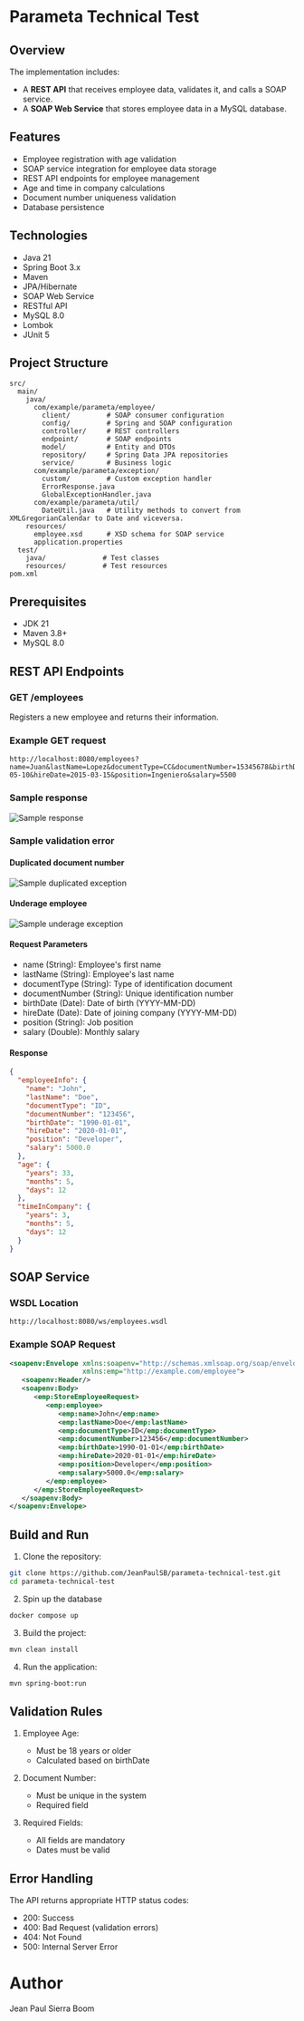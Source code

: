 # Parameta Technical Test

## Overview

The implementation includes:

- A **REST API** that receives employee data, validates it, and calls a SOAP service.
- A **SOAP Web Service** that stores employee data in a MySQL database.

## Features

- Employee registration with age validation
- SOAP service integration for employee data storage
- REST API endpoints for employee management
- Age and time in company calculations
- Document number uniqueness validation
- Database persistence

## Technologies

- Java 21
- Spring Boot 3.x
- Maven
- JPA/Hibernate
- SOAP Web Service
- RESTful API
- MySQL 8.0
- Lombok
- JUnit 5

## Project Structure

```
src/
  main/
    java/
      com/example/parameta/employee/
        client/         # SOAP consumer configuration
        config/         # Spring and SOAP configuration
        controller/     # REST controllers
        endpoint/       # SOAP endpoints
        model/          # Entity and DTOs
        repository/     # Spring Data JPA repositories
        service/        # Business logic
      com/example/parameta/exception/
        custom/         # Custom exception handler
        ErrorResponse.java
        GlobalExceptionHandler.java
      com/example/parameta/util/
        DateUtil.java   # Utility methods to convert from XMLGregorianCalendar to Date and viceversa.
    resources/
      employee.xsd      # XSD schema for SOAP service
      application.properties
  test/
    java/              # Test classes
    resources/         # Test resources
pom.xml
```

## Prerequisites

- JDK 21
- Maven 3.8+
- MySQL 8.0

## REST API Endpoints

### GET /employees

Registers a new employee and returns their information.

### Example GET request

```
http://localhost:8080/employees?name=Juan&lastName=Lopez&documentType=CC&documentNumber=15345678&birthDate=1990-05-10&hireDate=2015-03-15&position=Ingeniero&salary=5500
```

### Sample response

![Sample response](https://i.imgur.com/e7dA4a5.png)

### Sample validation error

#### Duplicated document number

![Sample duplicated exception](https://i.imgur.com/uWEOowv.png)

#### Underage employee

![Sample underage exception](https://i.imgur.com/AUtL5IF.png)

#### Request Parameters

- name (String): Employee's first name
- lastName (String): Employee's last name
- documentType (String): Type of identification document
- documentNumber (String): Unique identification number
- birthDate (Date): Date of birth (YYYY-MM-DD)
- hireDate (Date): Date of joining company (YYYY-MM-DD)
- position (String): Job position
- salary (Double): Monthly salary

#### Response

```json
{
  "employeeInfo": {
    "name": "John",
    "lastName": "Doe",
    "documentType": "ID",
    "documentNumber": "123456",
    "birthDate": "1990-01-01",
    "hireDate": "2020-01-01",
    "position": "Developer",
    "salary": 5000.0
  },
  "age": {
    "years": 33,
    "months": 5,
    "days": 12
  },
  "timeInCompany": {
    "years": 3,
    "months": 5,
    "days": 12
  }
}
```

## SOAP Service

### WSDL Location

```
http://localhost:8080/ws/employees.wsdl
```

### Example SOAP Request

```xml
<soapenv:Envelope xmlns:soapenv="http://schemas.xmlsoap.org/soap/envelope/"
                  xmlns:emp="http://example.com/employee">
   <soapenv:Header/>
   <soapenv:Body>
      <emp:StoreEmployeeRequest>
         <emp:employee>
            <emp:name>John</emp:name>
            <emp:lastName>Doe</emp:lastName>
            <emp:documentType>ID</emp:documentType>
            <emp:documentNumber>123456</emp:documentNumber>
            <emp:birthDate>1990-01-01</emp:birthDate>
            <emp:hireDate>2020-01-01</emp:hireDate>
            <emp:position>Developer</emp:position>
            <emp:salary>5000.0</emp:salary>
         </emp:employee>
      </emp:StoreEmployeeRequest>
   </soapenv:Body>
</soapenv:Envelope>
```

## Build and Run

1. Clone the repository:

```bash
git clone https://github.com/JeanPaulSB/parameta-technical-test.git
cd parameta-technical-test
```

2. Spin up the database

```bash
docker compose up
```

3. Build the project:

```bash
mvn clean install
```

4. Run the application:

```bash
mvn spring-boot:run
```

## Validation Rules

1. Employee Age:

   - Must be 18 years or older
   - Calculated based on birthDate

2. Document Number:

   - Must be unique in the system
   - Required field

3. Required Fields:
   - All fields are mandatory
   - Dates must be valid

## Error Handling

The API returns appropriate HTTP status codes:

- 200: Success
- 400: Bad Request (validation errors)
- 404: Not Found
- 500: Internal Server Error

# Author

Jean Paul Sierra Boom
